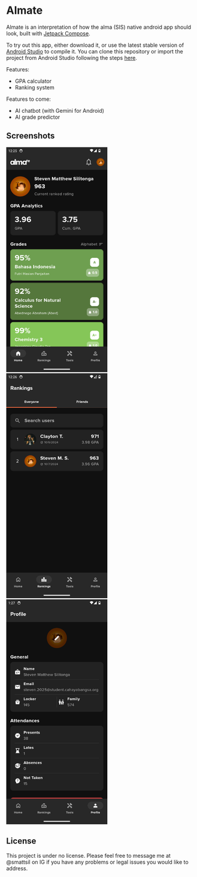 # Almate

Almate is an interpretation of how the alma (SIS) native android app should look, built with [Jetpack Compose][compose].

To try out this app, either download it, or use the latest stable version
of [Android Studio](https://developer.android.com/studio) to compile it.
You can clone this repository or import the
project from Android Studio following the steps
[here](https://developer.android.com/jetpack/compose/setup#sample).

Features:
* GPA calculator
* Ranking system

Features to come:
* AI chatbot (with Gemini for Android)
* AI grade predictor

## Screenshots
<img src="screenshots/home.png" alt="home" height="600px" /> <img src="screenshots/rankings.png" alt="rankings" height="600px" /> <img src="screenshots/profile.png" alt="profile" height="600px" />

## License
This project is under no license. Please feel free to message me at @smattsil on IG if you have any problems or legal issues you would like to address.

[compose]: https://developer.android.com/jetpack/compose
